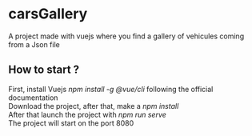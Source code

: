 # carsGallery
A project made with vuejs where you find a gallery of vehicules coming from a Json file <br>

## How to start ?
First, install Vuejs <i>npm install -g @vue/cli</i> following  the official documentation <br>
 Download the project, after that, make a <i>npm install</i> <br>
 After that launch the project with <i>npm run serve</i> <br>
 The project will start on the port 8080
 
 
